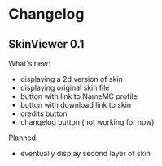 # Changelog

## SkinViewer 0.1

What's new:
 - displaying a 2d version of skin
 - displaying original skin file
 - button with link to NameMC profile
 - button with download link to skin
 - credits button
 - changelog button (not working for now)

Planned:
 - eventually display second layer of skin
